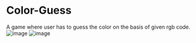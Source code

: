 # Color-Guess
A game where user has to guess the color on the basis of given rgb code.
![image](https://user-images.githubusercontent.com/43702944/123072017-cac08500-d432-11eb-8a57-b19ab8e53432.png)
![image](https://user-images.githubusercontent.com/43702944/123072070-d90ea100-d432-11eb-8263-a49098aa5378.png)
